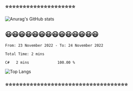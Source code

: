 ### ⭐⭐⭐⭐⭐⭐⭐⭐⭐⭐⭐⭐⭐⭐⭐⭐⭐⭐⭐⭐

![Anurag's GitHub stats](https://github-readme-stats.vercel.app/api?username=zhuzhi14&show_icons=true&theme=radical)
## 😃😃😃😃😃😃😃😃😃😃😃😃😃😃

<!--START_SECTION:waka-->

```text
From: 23 November 2022 - To: 24 November 2022

Total Time: 2 mins

C#   2 mins          ️️️️️️️️️️️️️️️️️️️️️️️️️   100.00 %
```

<!--END_SECTION:waka-->
<!---
zhuzhi14/zhuzhi14 is a ✨ special ✨ repository because its `README.md` (this file) appears on your GitHub profile.
You can click the Preview link to take a look at your changes.
--->
![Top Langs](https://github-readme-stats.vercel.app/api/top-langs/?username=zhuzhi14&show_icons=true&theme=radical&hide=css,html,php,javascript)

### ⭐⭐⭐⭐⭐⭐⭐⭐⭐⭐⭐⭐⭐⭐⭐⭐⭐⭐⭐⭐⭐⭐⭐⭐⭐⭐⭐⭐⭐⭐⭐⭐⭐⭐⭐
